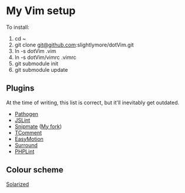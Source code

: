 # My Vim setup

To install:

1. cd ~
2. git clone git@github.com:slightlymore/dotVim.git
3. ln -s dotVim .vim
4. ln -s dotVim/vimrc .vimrc
5. git submodule init
6. git submodule update


## Plugins

At the time of writing, this list is correct, but it'll inevitably get outdated.

* [Pathogen](https://github.com/tpope/vim-pathogen)
* [JSLint](https://github.com/hallettj/jslint.vim)
* [Snipmate](https://github.com/msanders/snipmate.vim) ([My fork](https://github.com/slightlymore/snipmate.vim))
* [TComment](https://github.com/tomtom/tcomment_vim)
* [EasyMotion](https://github.com/Lokaltog/vim-easymotion)
* [Surround](https://github.com/tpope/vim-surround)
* [PHPLint](https://github.com/Jonty/phplint.vim)

## Colour scheme
[Solarized](https://github.com/altercation/vim-colors-solarized)
